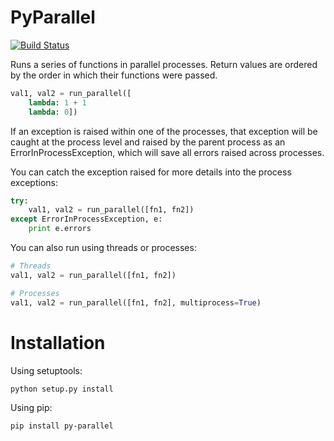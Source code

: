 # PyParallel

[![Build Status](https://travis-ci.org/Shapeways/py-parallel.svg?branch=master)](https://travis-ci.org/Shapeways/py-parallel)

Runs a series of functions in parallel processes. Return values are ordered by the order in which their functions
were passed.

```python
val1, val2 = run_parallel([
    lambda: 1 + 1
    lambda: 0])
```

If an exception is raised within one of the processes, that exception will be caught at the process
level and raised by the parent process as an ErrorInProcessException, which will save all errors raised across
processes.

You can catch the exception raised for more details into the process exceptions:

```python
try:
    val1, val2 = run_parallel([fn1, fn2])
except ErrorInProcessException, e:
    print e.errors
```

You can also run using threads or processes:

```python
# Threads
val1, val2 = run_parallel([fn1, fn2])

# Processes
val1, val2 = run_parallel([fn1, fn2], multiprocess=True)
```

# Installation

Using setuptools:

    python setup.py install

Using pip:

    pip install py-parallel
